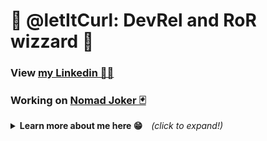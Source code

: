 # 👋 @letItCurl: DevRel and RoR wizzard 🧙

<h3>View <a href="https://www.linkedin.com/in/roland-lopez-developer/" target="_blank">my Linkedin 🤙🏻</a>&nbsp;&nbsp;</h3>
<h3>Working on <a href="https://nomadjoker.com" target="_blank">Nomad Joker 🃏</a>&nbsp;&nbsp;</h3>

<details>
<summary><b>Learn more about me here 😁</b>&emsp;<i>(click to expand!)</i></summary>
<h4>Product Hunt side projects 💎</h4>
  
<ul>
  <li><a href="https://www.producthunt.com/products/minimal-marketing#minimal-marketing" target="_blank">Minimal Marketing</li>
  <li><a href="https://www.producthunt.com/products/mystic-mojito#mystic-mojito" target="_blank">(shutdown) Mystic Mojito</li>
  <li><a href="https://www.producthunt.com/products/git-journey#git-journey" target="_blank">(shutdown) Git Journey</li>
  <li><a href="https://www.producthunt.com/posts/email-summarize" target="_blank">(shutdown) Email Summarizer</li>
  <li><a href="https://kindlenoteswizard.com" target="_blank">(failed market research) kindlenoteswizard</li>
  <li><a href="https://rubyonrailsthailand.com" target="_blank">(ruby community small in thailand) rubyonrailsthailand</li>
  <li><a href="https://mekongdevelopers.com" target="_blank">(failed) mekongdevelopers</li>
</ul>

<h4>Fun games 👇</h4>
<ul>
  <li><a href="https://geocity.mysticmojito.com/" target="_blank">My super website (just for fun)</li>
  <li><a href="https://sudoku-binchmarking.firebaseapp.com/" target="_blank">Sudoku solver in React</li>
  <li><a href="https://gameoflife-ts.web.app/" target="_blank">The game of life in Vue JS</li>
</ul>
    
<p align="center">
  <img src="cat.gif">
</p>

<br />

<b>As you can see, I like cats....</b>
</details>

<!---
letItCurl/letItCurl is a ✨ special ✨ repository because its `README.md` (this file) appears on your GitHub profile.
You can click the Preview link to take a look at your changes.
--->
